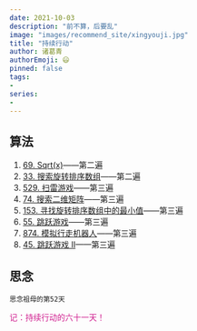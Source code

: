 ```yaml
---
date: 2021-10-03
description: "前不算，后要乱"
image: "images/recommend_site/xingyouji.jpg"
title: "持续行动"
author: 诸葛青
authorEmoji: 😃
pinned: false
tags:
- 
series:
-
---
```

## 算法
1. [69. Sqrt(x)](https://leetcode-cn.com/problems/sqrtx/)——第二遍
2. [33. 搜索旋转排序数组](https://leetcode-cn.com/problems/search-in-rotated-sorted-array/)——第二遍
3. [529. 扫雷游戏](https://leetcode-cn.com/problems/minesweeper/)——第三遍
4. [74. 搜索二维矩阵](https://leetcode-cn.com/problems/search-a-2d-matrix/)——第三遍
5. [153. 寻找旋转排序数组中的最小值](https://leetcode-cn.com/problems/find-minimum-in-rotated-sorted-array/)——第三遍
6. [55. 跳跃游戏](https://leetcode-cn.com/problems/jump-game/)——第三遍
7. [874. 模拟行走机器人](https://leetcode-cn.com/problems/walking-robot-simulation/)——第三遍
8. [45. 跳跃游戏 II](https://leetcode-cn.com/problems/jump-game-ii/)——第三遍


## 思念
``思念祖母的第52天``


<font color=VioletRed>记：持续行动的六十一天！</font>